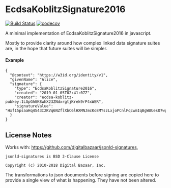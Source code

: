 # EcdsaKoblitzSignature2016

[![Build Status](https://travis-ci.org/transmute-industries/EcdsaKoblitzSignature2016.svg?branch=master)](https://travis-ci.org/transmute-industries/EcdsaKoblitzSignature2016) [![codecov](https://codecov.io/gh/transmute-industries/EcdsaKoblitzSignature2016/branch/master/graph/badge.svg)](https://codecov.io/gh/transmute-industries/EcdsaKoblitzSignature2016)

A minimal implementation of EcdsaKoblitzSignature2016 in javascript.

Mostly to provide clarity around how complex linked data signature suites are, in the hope that future suites will be simpler.

#### Example

```
{
  "@context": "https://w3id.org/identity/v1",
  "givenName": "Alice",
  "signature": {
    "type": "EcdsaKoblitzSignature2016",
    "created": "2019-01-05T02:41:07Z",
    "creator": "ecdsa-koblitz-pubkey:1LGpGhGK8whX23ZNdxrgtjKrek9rP4xWER",
    "signatureValue": "Hxf15psaaHq4S43I2KVq6NZflXbC6lHXMNJmcKo8MYszLxjoPCnlPqcwmIqBgWUUesO7wpq9nSNKH1kT4F720w0="
  }
}
```


## License Notes

Works with: https://github.com/digitalbazaar/jsonld-signatures, 

```
jsonld-signatures is BSD 3-Clause License

Copyright (c) 2010-2018 Digital Bazaar, Inc.
```

The transformations to json documents before signing are copied here to provide a single view of what is happening. They have not been altered.